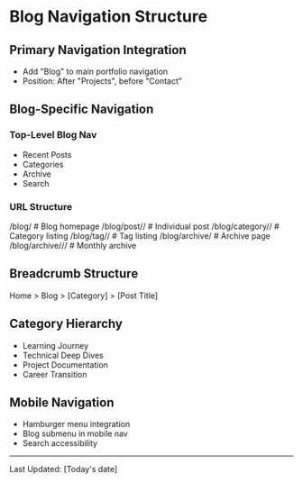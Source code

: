 # Blog Navigation Structure

## Primary Navigation Integration
- Add "Blog" to main portfolio navigation
- Position: After "Projects", before "Contact"

## Blog-Specific Navigation

### Top-Level Blog Nav
- Recent Posts
- Categories
- Archive
- Search

### URL Structure
/blog/                         # Blog homepage
/blog/post/<slug>/             # Individual post
/blog/category/<category>/     # Category listing
/blog/tag/<tag>/               # Tag listing
/blog/archive/                 # Archive page
/blog/archive/<year>/<month>/  # Monthly archive

## Breadcrumb Structure
Home > Blog > [Category] > [Post Title]

## Category Hierarchy
- Learning Journey
- Technical Deep Dives
- Project Documentation
- Career Transition

## Mobile Navigation
- Hamburger menu integration
- Blog submenu in mobile nav
- Search accessibility

---
Last Updated: [Today's date]